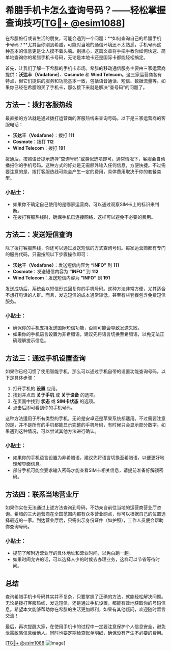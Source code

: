 # 希腊手机卡怎么查询号码？——轻松掌握查询技巧[[TG💪+ @esim1088](https://t.me/s/esim1088)]

在希腊旅行或者生活的朋友，可能会遇到一个问题：**如何查询自己的希腊手机卡号码？**尤其当你刚到希腊，可能对当地的通信环境还不太熟悉，手机号码这种基本的信息更是让人摸不着头脑。别担心，这篇文章将手把手教你如何快速、简单地查询你的希腊手机卡号码，无论是本地卡还是国际卡都能轻松搞定。

首先，让我们了解一下希腊的手机卡市场。希腊的移动通信服务主要由三家运营商提供：**沃达丰（Vodafone）**、**Cosmote** 和 **Wind Telecom**。这三家运营商各有特点，但它们提供的服务和功能基本一致，包括语音通话、短信、数据流量等。如果你已经在希腊购买了手机卡，那么接下来就是解决“查号码”的问题了。

## 方法一：拨打客服热线

最直接的方法就是通过拨打运营商的客服热线来查询号码。以下是三家运营商的客服电话：

- **沃达丰（Vodafone）**：拨打 **111**
- **Cosmote**：拨打 **112**
- **Wind Telecom**：拨打 **191**

拨通后，按照语音提示选择“查询号码”或类似选项即可。通常情况下，客服会自动播报你的手机号码。这种方式的好处是无需额外输入任何信息，方便快捷。不过需要注意的是，拨打客服热线可能会产生一定的费用，具体费用取决于你的套餐类型。

### 小贴士：
- 如果你不确定自己使用的是哪家运营商，可以通过观察SIM卡上的标识来判断。
- 在拨打客服热线时，确保手机已连接网络，这样可以避免不必要的费用。

## 方法二：发送短信查询

除了拨打客服热线，你还可以通过发送短信的方式查询号码。每家运营商都有专门的服务代码，只需按照以下步骤操作即可：

- **沃达丰（Vodafone）**：发送短信内容为 **“INFO”** 到 **111**
- **Cosmote**：发送短信内容为 **“INFO”** 到 **112**
- **Wind Telecom**：发送短信内容为 **“INFO”** 到 **191**

发送成功后，系统会以短信形式回复你的手机号码。这种方法非常方便，尤其适合不想打电话的人群。而且，发送短信的成本通常较低，甚至有些套餐包含免费短信服务。

### 小贴士：
- 确保你的手机支持发送国际短信功能，否则可能会导致发送失败。
- 如果你的手机语言设置为非希腊语，建议先将语言切换至希腊语，以免无法正确理解提示信息。

## 方法三：通过手机设置查询

如果你已经习惯了使用智能手机，那么可以通过手机自带的设置功能查询号码。以下是具体步骤：

1. 打开手机的 **设置** 应用。
2. 找到并点击 **关于手机** 或 **关于设备** 的选项。
3. 在页面中找到 **状态** 或 **SIM卡状态** 的选项。
4. 点击后即可看到你的手机号码。

这种方法适用于所有类型的手机，无论是安卓还是苹果系统都适用。不过需要注意的是，并不是所有的手机都能显示完整的手机号码，有时候只会显示部分数字。如果遇到这种情况，可以尝试其他方法进行确认。

### 小贴士：
- 如果你的手机语言设置为非希腊语，建议先将语言切换至希腊语，以便更好地理解界面信息。
- 部分手机可能会要求输入密码才能查看SIM卡相关信息，请提前准备好解锁密码。

## 方法四：联系当地营业厅

如果你实在无法通过上述方法查询到号码，不妨亲自前往当地的运营商营业厅咨询。希腊的三大运营商在全国范围内都有众多营业网点，你可以根据自己的位置选择最近的一家。到达营业厅后，只需出示身份证件（如护照），工作人员便会帮助你查询号码。

### 小贴士：
- 提前了解附近营业厅的具体地址和营业时间，以免白跑一趟。
- 如果时间允许的话，可以选择人少的时候去办理业务，这样可以节省等待时间。

## 总结

查询希腊手机卡号码其实并不复杂，只要掌握了正确的方法，就能轻松解决问题。无论是拨打客服热线、发送短信，还是通过手机设置，都能有效地获取你的号码信息。希望本文能够帮助你在希腊的生活更加顺利，如果有其他疑问，欢迎随时留言交流！

最后，再次提醒大家，在使用手机卡的过程中一定要注意保护个人信息安全，避免泄露敏感信息给他人。同时也要定期检查账单明细，确保没有产生不必要的费用。

[[TG💪+ @esim1088](https://t.me/s/esim1088) ![Image](https://i.postimg.cc/4NQfJmqS/Snipaste-2025-05-13-00-14-12.png)]